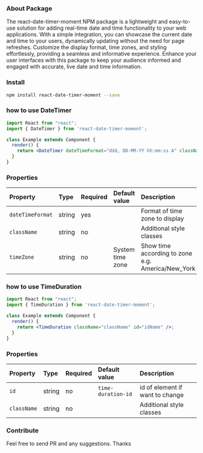### About Package

The react-date-timer-moment NPM package is a lightweight and easy-to-use solution for adding real-time date and time functionality to your web applications. With a simple integration, you can showcase the current date and time to your users, dynamically updating without the need for page refreshes. Customize the display format, time zones, and styling effortlessly, providing a seamless and informative experience. Enhance your user interfaces with this package to keep your audience informed and engaged with accurate, live date and time information.

### Install

```bash
npm install react-date-timer-moment --save
```


### how to use DateTimer

```jsx
import React from "react";
import { DateTimer } from 'react-date-timer-moment';

class Example extends Component {
  render() {
    return <DateTimer dateTimeFormat="ddd, DD-MM-YY hh:mm:ss A" className="testClass" timeZone="America/Vancouver" />;
  }
}
```

### Properties

| Property          | Type   | Required | Default value    | Description                                        |
| :-------          | :----- | :------- | :------------    | :----------------------------                      |
| `dateTimeFormat`  | string | yes      |                  | Format of time zone to display                     |
| `className`       | string | no       |                  | Additional style classes                           |
| `timeZone`        | string | no       | System time zone | Show time according to zone e.g. America/New_York |

### how to use TimeDuration

```jsx
import React from "react";
import { TimeDuration } from 'react-date-timer-moment';

class Example extends Component {
  render() {
    return <TimeDuration className="className" id="idName" />;
  }
}
```
### Properties

| Property          | Type   | Required | Default value      | Description                                        |
| :-------          | :----- | :------- | :------------      | :----------------------------                      |
| `id`              | string | no       | `time-duration-id` | id of element if want to change                    |
| `className`       | string | no       |                    | Additional style classes                           |

### Contribute

Feel free to send PR and any suggestions. Thanks
